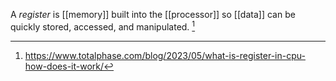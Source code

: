 A *register* is [[memory]] built into the [[processor]] so [[data]] can be quickly stored, accessed, and manipulated. [^1]

[^1]: https://www.totalphase.com/blog/2023/05/what-is-register-in-cpu-how-does-it-work/